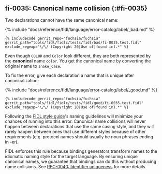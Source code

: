 ## fi-0035: Canonical name collision {:#fi-0035}

Two declarations cannot have the same canonical name:

{% include "docs/reference/fidl/language/error-catalog/label/_bad.md" %}

```fidl
{% includecode gerrit_repo="fuchsia/fuchsia" gerrit_path="tools/fidl/fidlc/tests/fidl/bad/fi-0035.test.fidl" exclude_regexp="\/\/ (Copyright 20|Use of|found in).*" %}
```

Even though `COLOR` and `Color` look different, they are both represented by the
**canonical** name `color`. You get the canonical name by converting the
original name to `snake_case`.

To fix the error, give each declaration a name that is unique after
canonicalization:

{% include "docs/reference/fidl/language/error-catalog/label/_good.md" %}

```fidl
{% includecode gerrit_repo="fuchsia/fuchsia" gerrit_path="tools/fidl/fidlc/tests/fidl/good/fi-0035.test.fidl" exclude_regexp="\/\/ (Copyright 20|Use of|found in).*" %}
```

Following the [FIDL style guide][fidl-style-naming]'s naming guidelines will
minimize your chances of running into this error. Canonical name collisions will
never happen between declarations that use the same casing style, and they will
rarely happen between ones that use different styles because of other
requirements (e.g. protocol names should usually be noun phrases ending in -er).

FIDL enforces this rule because bindings generators transform names to the
idiomatic naming style for the target language. By ensuring unique canonical
names, we guarantee that bindings can do this without producing name collisions.
See [RFC-0040: Identifier uniqueness][RFC-0040] for more details.

[fidl-style-naming]: /docs/development/languages/fidl/guides/style.md#names
[RFC-0040]: /docs/contribute/governance/rfcs/0040_identifier_uniqueness.md
